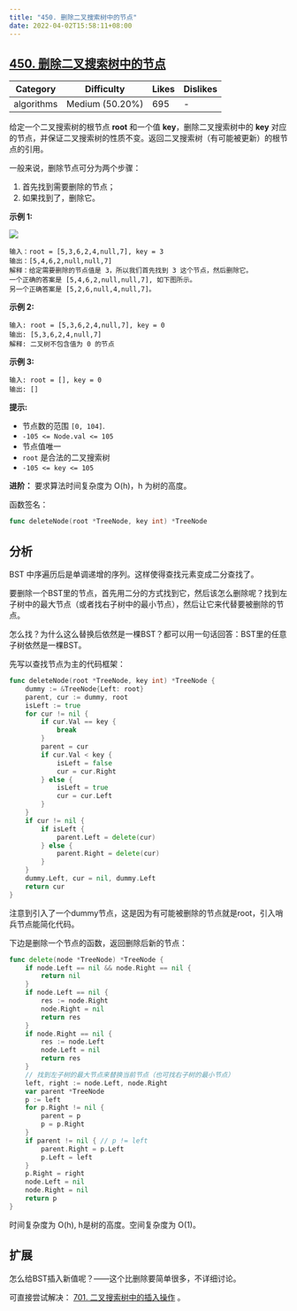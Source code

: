 ```yaml
---
title: "450. 删除二叉搜索树中的节点"
date: 2022-04-02T15:58:11+08:00
---
```

## [450. 删除二叉搜索树中的节点](https://leetcode-cn.com/problems/delete-node-in-a-bst/description/ "https://leetcode-cn.com/problems/delete-node-in-a-bst/description/")

| Category | Difficulty | Likes | Dislikes |
| --- | --- | --- | --- |
| algorithms | Medium (50.20%) | 695 | -   |

给定一个二叉搜索树的根节点 **root** 和一个值 **key**，删除二叉搜索树中的 **key** 对应的节点，并保证二叉搜索树的性质不变。返回二叉搜索树（有可能被更新）的根节点的引用。

一般来说，删除节点可分为两个步骤：

1. 首先找到需要删除的节点；
2. 如果找到了，删除它。

**示例 1:**

![](https://assets.leetcode.com/uploads/2020/09/04/del_node_1.jpg)

```
输入：root = [5,3,6,2,4,null,7], key = 3
输出：[5,4,6,2,null,null,7]
解释：给定需要删除的节点值是 3，所以我们首先找到 3 这个节点，然后删除它。
一个正确的答案是 [5,4,6,2,null,null,7], 如下图所示。
另一个正确答案是 [5,2,6,null,4,null,7]。
```

**示例 2:**

```
输入: root = [5,3,6,2,4,null,7], key = 0
输出: [5,3,6,2,4,null,7]
解释: 二叉树不包含值为 0 的节点
```

**示例 3:**

```
输入: root = [], key = 0
输出: []
```

**提示:**

- 节点数的范围 `[0, 104]`.
- `-105 <= Node.val <= 105`
- 节点值唯一
- `root` 是合法的二叉搜索树
- `-105 <= key <= 105`

**进阶：** 要求算法时间复杂度为 O(h)，h 为树的高度。

函数签名：

```go
func deleteNode(root *TreeNode, key int) *TreeNode
```

## 分析

BST 中序遍历后是单调递增的序列。这样使得查找元素变成二分查找了。

要删除一个BST里的节点，首先用二分的方式找到它，然后该怎么删除呢？找到左子树中的最大节点（或者找右子树中的最小节点），然后让它来代替要被删除的节点。

怎么找？为什么这么替换后依然是一棵BST？都可以用一句话回答：BST里的任意子树依然是一棵BST。

先写以查找节点为主的代码框架：

```go
func deleteNode(root *TreeNode, key int) *TreeNode {
    dummy := &TreeNode{Left: root}
    parent, cur := dummy, root
    isLeft := true
    for cur != nil {
        if cur.Val == key {
            break
        }
        parent = cur
        if cur.Val < key {
            isLeft = false
            cur = cur.Right
        } else {
            isLeft = true
            cur = cur.Left
        }
    }
    if cur != nil {
        if isLeft {
            parent.Left = delete(cur)
        } else {
            parent.Right = delete(cur)
        }
    }
    dummy.Left, cur = nil, dummy.Left
    return cur
}
```

注意到引入了一个dummy节点，这是因为有可能被删除的节点就是root，引入哨兵节点能简化代码。

下边是删除一个节点的函数，返回删除后新的节点：

```go
func delete(node *TreeNode) *TreeNode {
    if node.Left == nil && node.Right == nil {
        return nil
    }
    if node.Left == nil {
        res := node.Right
        node.Right = nil
        return res
    }
    if node.Right == nil {
        res := node.Left
        node.Left = nil
        return res
    }
    // 找到左子树的最大节点来替换当前节点（也可找右子树的最小节点）
    left, right := node.Left, node.Right
    var parent *TreeNode
    p := left
    for p.Right != nil {
        parent = p
        p = p.Right
    }
    if parent != nil { // p != left
        parent.Right = p.Left
        p.Left = left
    }
    p.Right = right
    node.Left = nil
    node.Right = nil
    return p
}
```

时间复杂度为 O(h), h是树的高度。空间复杂度为 O(1)。

## 扩展

怎么给BST插入新值呢？——这个比删除要简单很多，不详细讨论。

可直接尝试解决： [701. 二叉搜索树中的插入操作](https://leetcode-cn.com/problems/insert-into-a-binary-search-tree/) 。
